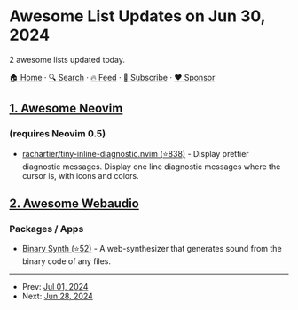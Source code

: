 # Awesome List Updates on Jun 30, 2024

2 awesome lists updated today.

[🏠 Home](/README.md) · [🔍 Search](https://www.trackawesomelist.com/search/) · [🔥 Feed](https://www.trackawesomelist.com/rss.xml) · [📮 Subscribe](https://trackawesomelist.us17.list-manage.com/subscribe?u=d2f0117aa829c83a63ec63c2f&id=36a103854c) · [❤️  Sponsor](https://github.com/sponsors/theowenyoung)



## [1. Awesome Neovim](/content/rockerBOO/awesome-neovim/README.md)

### (requires Neovim 0.5)

*   [rachartier/tiny-inline-diagnostic.nvim (⭐838)](https://github.com/rachartier/tiny-inline-diagnostic.nvim) - Display prettier diagnostic messages. Display one line diagnostic messages where the cursor is, with icons and colors.

## [2. Awesome Webaudio](/content/notthetup/awesome-webaudio/README.md)

### Packages / Apps

*   [Binary Synth (⭐52)](https://github.com/MaxAlyokhin/binary-synth) - A web-synthesizer that generates sound from the binary code of any files.

---

- Prev: [Jul 01, 2024](/content/2024/07/01/README.md)
- Next: [Jun 28, 2024](/content/2024/06/28/README.md)